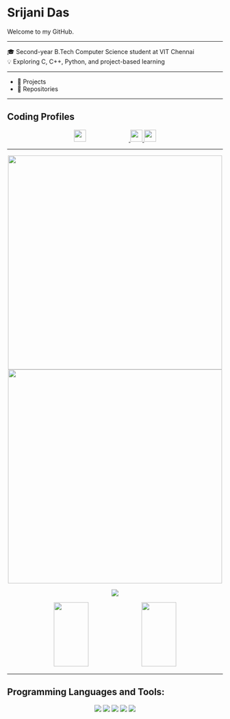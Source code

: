 # Srijani Das

Welcome to my GitHub.

---

🎓 Second-year B.Tech Computer Science student at VIT Chennai  
💡 Exploring C, C++, Python, and project-based learning 

---

- 🔧 Projects  
- 📁 Repositories

---

## Coding Profiles

<p align="center">
  <a href="https://leetcode.com/u/Srijani_Das07/" target="_blank">
    <img src="https://img.shields.io/badge/LeetCode-orange?style=for-the-badge&logo=leetcode&logoColor=black&labelColor=orange&color=black" height="28" style="margin-right: 100px;" />
  </a>
  <a href="https://www.hackerrank.com/profile/srijani0107" target="_blank">
    <img src="https://img.shields.io/badge/HackerRank-%232EC866.svg?&style=for-the-badge&logo=HackerRank&logoColor=white" height="28" />
  </a>
  <a href="https://www.codechef.com/users/srijani_das01" target="_blank">
    <img src="https://img.shields.io/badge/CodeChef-5B4638?style=for-the-badge&logo=codechef&logoColor=white" height="28" />
  </a>
</p>

---

<p align="center">
  <img src="https://github-readme-stats.vercel.app/api?username=Srijani-Das07&show_icons=true&theme=radical" width="500" />
  <br>
  <img src="https://nirzak-streak-stats.vercel.app/?user=Srijani-Das07&theme=radical&hide_border=false" width="500 height="200px" />
  <br>
</p>

<p align="center">
  <img src="https://github-profile-trophy.vercel.app/?username=Srijani-Das07&theme=radical&no-frame=true&no-bg=true&margin-w=15" />
</p>

<p align="center">
  <img src="https://github-profile-summary-cards.vercel.app/api/cards/repos-per-language?username=Srijani-Das07&theme=radical" width="40%" height="150px" />
  <img src="https://github-profile-summary-cards.vercel.app/api/cards/most-commit-language?username=Srijani-Das07&theme=radical" width="40%" height="150px" />
</p>

---

## Programming Languages and Tools:

<p align="center">
  <img src="https://skillicons.dev/icons?i=c" />
  <img src="https://skillicons.dev/icons?i=cpp" />
  <img src="https://skillicons.dev/icons?i=python" />
  <img src="https://skillicons.dev/icons?i=git" />
  <img src="https://skillicons.dev/icons?i=github" />
</p>












